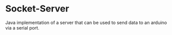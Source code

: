 Socket-Server
==============

Java implementation of a server that can be used to send data to an arduino via a serial port.
